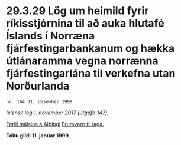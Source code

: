 # 29.3.29 Lög um heimild fyrir ríkisstjórnina til að auka hlutafé Íslands í Norræna fjárfestingarbankanum og hækka útlánaramma vegna norrænna fjárfestingarlána til verkefna utan Norðurlanda

`nr. 164 31. desember 1998`

_Íslensk lög 1. nóvember 2017 (útgáfa 147)._

[Ferill málsins á Alþingi](https://www.althingi.is/thingstorf/thingmalalistar-eftir-thingum/ferill/?ltg=123&mnr=285)
[Frumvarp til laga.](https://www.althingi.is/altext/123/s/0333.html)

**Tóku gildi 11. janúar 1999.**


